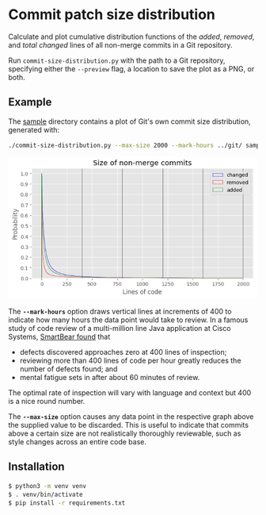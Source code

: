 # Commit patch size distribution

Calculate and plot cumulative distribution functions of the *added*, *removed*,
and *total changed* lines of all non-merge commits in a Git repository.

Run `commit-size-distribution.py` with the path to a Git repository, specifying
either the `--preview` flag, a location to save the plot as a PNG, or both.

## Example

The [sample](sample) directory contains a plot of Git's own commit size
distribution, generated with:

```sh
./commit-size-distribution.py --max-size 2000 --mark-hours ../git/ sample/git.png
```

![CDF of Git's commit patch sizes](sample/git.png)

The **`--mark-hours`** option draws vertical lines at increments of 400 to
indicate how many hours the data point would take to review. In a famous study
of code review of a multi-million line Java application at Cisco Systems,
[SmartBear found][cisco] that

- defects discovered approaches zero at 400 lines of inspection;
- reviewing more than 400 lines of code per hour greatly reduces the number of
  defects found; and
- mental fatigue sets in after about 60 minutes of review.

The optimal rate of inspection will vary with language and context but 400 is
a nice round number.

The **`--max-size`** option causes any data point in the respective graph above
the supplied value to be discarded. This is useful to indicate that commits
above a certain size are not realistically thoroughly reviewable, such as style
changes across an entire code base.

## Installation

```sh
$ python3 -m venv venv
$ . venv/bin/activate
$ pip install -r requirements.txt
```

[cisco]: https://www.ibm.com/developerworks/rational/library/11-proven-practices-for-peer-review/
